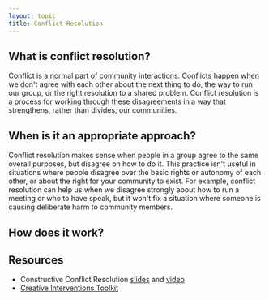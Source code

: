 ```yaml
---
layout: topic
title: Conflict Resolution
---
```


## What is conflict resolution?

Conflict is a normal part of community interactions. Conflicts happen when we don't agree with each other about the next thing to do, the way to run our group, or the right resolution to a shared problem. Conflict resolution is a process for working through these disagreements in a way that strengthens, rather than divides, our communities.

## When is it an appropriate approach?

Conflict resolution makes sense when people in a group agree to the same overall purposes, but disagree on how to do it. This practice isn't useful in situations where people disagree over the basic rights or autonomy of each other, or about the right for your community to exist. For example, conflict resolution can help us when we disagree strongly about how to run a meeting or who to have speak, but it won't fix a situation where someone is causing deliberate harm to community members.

## How does it work?

## Resources

- Constructive Conflict Resolution [slides](http://www.slideshare.net/kattekrab/ccr-donna-benjamingina) and [video](https://www.safaribooksonline.com/library/view/oscon-2015-complete/9781491927991/part78.html)
- [Creative Interventions Toolkit](http://www.creative-interventions.org/tools/toolkit/)